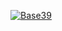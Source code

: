 [![Base39](https://github.com/user-attachments/assets/ac05fc2a-9b27-45a5-b166-8a0b05543355)](https://base39.com.br)

